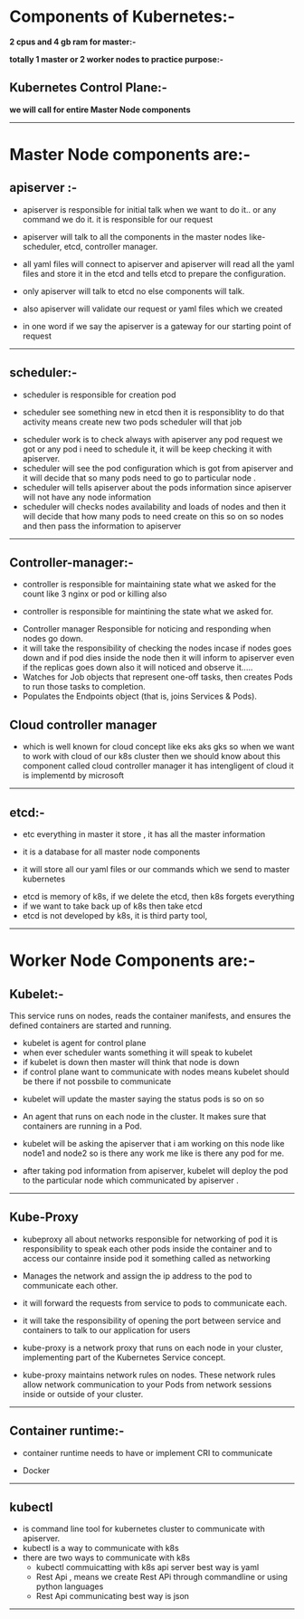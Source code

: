 
# Components of Kubernetes:- 

**2 cpus and 4 gb ram for master:-** 

**totally 1 master or 2 worker nodes to practice purpose:-**

## Kubernetes Control Plane:- 
**we will call for entire Master Node components**

---


# Master Node components are:-


## apiserver :- 

- apiserver is responsible for initial talk when we want to do it.. or any command we do it. it is responsible for our request 

- apiserver will talk to all the components in the master nodes like- scheduler, etcd, controller manager.
- all yaml files will connect to apiserver and apiserver will read all the yaml files and store it in the etcd and tells etcd  to prepare the configuration.
- only apiserver will talk to etcd no else components will talk.
- also apiserver will validate our request or yaml files which we created 
- in one word if we say the apiserver is a gateway for our starting point of request          

---


## scheduler:-

- scheduler is responsible for creation pod
* scheduler see something new in etcd then it is responsiblity to do that activity means create new two pods
scheduler will that job 

-  scheduler work is to check always with apiserver any pod request we got or any pod i need to schedule it, it will be keep checking it with apiserver.
-  scheduler will see the pod configuration which is got from apiserver and it will decide that so many pods need to go to particular node .
- scheduler will tells apiserver about the pods information since apiserver will not have any node information
-  scheduler will checks nodes availability and loads of nodes and then it will decide that how many pods to need create on this so on so nodes and 
      then pass the information to apiserver

---


## Controller-manager:- 

- controller is responsible for maintaining  state what we asked for the count like 3 nginx or pod  or killing also
* controller is responsible for maintining the state what we asked for. 

-  Controller manager Responsible for noticing and responding when nodes go down.
-  it will take the responsibility of checking the nodes incase if nodes goes down and if pod dies inside the node then it will inform to apiserver 
      even if the replicas goes down also it will noticed and observe it..... 
-  Watches for Job objects that represent one-off tasks, then creates Pods to run those tasks to completion.
-  Populates the Endpoints object (that is, joins Services & Pods).


## Cloud controller manager 
* which is well known for cloud concept like eks aks gks so when we want to work with cloud of our k8s cluster 
then we should know about this component called cloud controller manager 
it has intengligent of cloud 
it is implementd by microsoft 
---
 

## etcd:- 

- etc everything in master it store , it has all the master information 

-  it is a database for all master node components 
-   it will store all our yaml files or our commands which we send to master kubernetes 
* etcd is memory of k8s, if we delete the etcd, then k8s forgets everything
* if we want to take back up of k8s then take etcd 
* etcd is not developed by k8s, it is third party tool, 

      
---


# Worker Node Components are:-


##  Kubelet:-

This service runs on nodes, reads the container manifests, and ensures the defined containers are started and running.
* kubelet is agent for control plane 
* when ever scheduler wants something it will speak to kubelet 
* if kubelet is down then master will think that node is down
* if control plane want to communicate with nodes means kubelet should be there if not possbile to communicate 
- kubelet will update the master saying the status pods is so on so

  
-  An agent that runs on each node in the cluster. It makes sure that containers are running in a Pod.
-  kubelet will be asking the apiserver that i am working on this node like node1 and node2 so is there any work me like is there any pod for me.
-  after taking pod information from apiserver, kubelet will deploy the pod to the particular node which communicated by apiserver .

---


## Kube-Proxy

- kubeproxy all about networks  responsible for networking of pod 
it is responsibility to speak each other pods inside the container
and to access our containre inside pod it something called as networking 


-  Manages the network and assign the ip address to the pod to communicate each other.
-  it will forward the requests from service to pods to communicate each.
-  it will take the responsibility of opening the port  between service and containers to talk to our application for users 
-  kube-proxy is a network proxy that runs on each node in your cluster, implementing part of the Kubernetes Service concept.
-  kube-proxy maintains network rules on nodes. These network rules allow network communication to your Pods from network sessions inside or outside of your cluster.
    
---


## Container runtime:- 

* container runtime needs to have or implement CRI to communicate


* Docker

---


## kubectl 

  * is command line tool for kubernetes cluster to communicate with apiserver.
  * kubectl is a way to communicate with k8s 
  * there are two ways to communicate with k8s 
     * kubectl commuicatting with k8s api server best way is yaml 
     * Rest Api , means we create Rest APi through commandline or using python languages 
     * Rest Api communicating best way is json 
  
   ---

   











